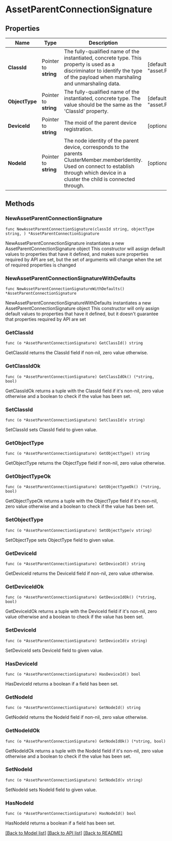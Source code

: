 # AssetParentConnectionSignature

## Properties

Name | Type | Description | Notes
------------ | ------------- | ------------- | -------------
**ClassId** | Pointer to **string** | The fully-qualified name of the instantiated, concrete type. This property is used as a discriminator to identify the type of the payload when marshaling and unmarshaling data. | [default to "asset.ParentConnectionSignature"]
**ObjectType** | Pointer to **string** | The fully-qualified name of the instantiated, concrete type. The value should be the same as the &#39;ClassId&#39; property. | [default to "asset.ParentConnectionSignature"]
**DeviceId** | Pointer to **string** | The moid of the parent device registration. | [optional] 
**NodeId** | Pointer to **string** | The node identity of the parent device, corresponds to the parents ClusterMember.memberIdentity. Used on connect to establish through which device in a cluster the child is connected through. | [optional] 

## Methods

### NewAssetParentConnectionSignature

`func NewAssetParentConnectionSignature(classId string, objectType string, ) *AssetParentConnectionSignature`

NewAssetParentConnectionSignature instantiates a new AssetParentConnectionSignature object
This constructor will assign default values to properties that have it defined,
and makes sure properties required by API are set, but the set of arguments
will change when the set of required properties is changed

### NewAssetParentConnectionSignatureWithDefaults

`func NewAssetParentConnectionSignatureWithDefaults() *AssetParentConnectionSignature`

NewAssetParentConnectionSignatureWithDefaults instantiates a new AssetParentConnectionSignature object
This constructor will only assign default values to properties that have it defined,
but it doesn't guarantee that properties required by API are set

### GetClassId

`func (o *AssetParentConnectionSignature) GetClassId() string`

GetClassId returns the ClassId field if non-nil, zero value otherwise.

### GetClassIdOk

`func (o *AssetParentConnectionSignature) GetClassIdOk() (*string, bool)`

GetClassIdOk returns a tuple with the ClassId field if it's non-nil, zero value otherwise
and a boolean to check if the value has been set.

### SetClassId

`func (o *AssetParentConnectionSignature) SetClassId(v string)`

SetClassId sets ClassId field to given value.


### GetObjectType

`func (o *AssetParentConnectionSignature) GetObjectType() string`

GetObjectType returns the ObjectType field if non-nil, zero value otherwise.

### GetObjectTypeOk

`func (o *AssetParentConnectionSignature) GetObjectTypeOk() (*string, bool)`

GetObjectTypeOk returns a tuple with the ObjectType field if it's non-nil, zero value otherwise
and a boolean to check if the value has been set.

### SetObjectType

`func (o *AssetParentConnectionSignature) SetObjectType(v string)`

SetObjectType sets ObjectType field to given value.


### GetDeviceId

`func (o *AssetParentConnectionSignature) GetDeviceId() string`

GetDeviceId returns the DeviceId field if non-nil, zero value otherwise.

### GetDeviceIdOk

`func (o *AssetParentConnectionSignature) GetDeviceIdOk() (*string, bool)`

GetDeviceIdOk returns a tuple with the DeviceId field if it's non-nil, zero value otherwise
and a boolean to check if the value has been set.

### SetDeviceId

`func (o *AssetParentConnectionSignature) SetDeviceId(v string)`

SetDeviceId sets DeviceId field to given value.

### HasDeviceId

`func (o *AssetParentConnectionSignature) HasDeviceId() bool`

HasDeviceId returns a boolean if a field has been set.

### GetNodeId

`func (o *AssetParentConnectionSignature) GetNodeId() string`

GetNodeId returns the NodeId field if non-nil, zero value otherwise.

### GetNodeIdOk

`func (o *AssetParentConnectionSignature) GetNodeIdOk() (*string, bool)`

GetNodeIdOk returns a tuple with the NodeId field if it's non-nil, zero value otherwise
and a boolean to check if the value has been set.

### SetNodeId

`func (o *AssetParentConnectionSignature) SetNodeId(v string)`

SetNodeId sets NodeId field to given value.

### HasNodeId

`func (o *AssetParentConnectionSignature) HasNodeId() bool`

HasNodeId returns a boolean if a field has been set.


[[Back to Model list]](../README.md#documentation-for-models) [[Back to API list]](../README.md#documentation-for-api-endpoints) [[Back to README]](../README.md)


